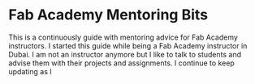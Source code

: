# Fab Academy Mentoring Bits
 This is a continuously guide with mentoring advice for Fab Academy instructors. I started this guide while being a Fab Academy instructor in Dubai. I am not an instructor anymore but I like to talk to students and advise them with their projects and assignments. I continue to keep updating as I
